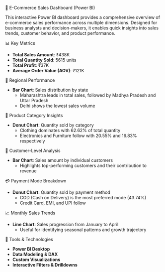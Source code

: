  🛒 E-Commerce Sales Dashboard (Power BI)

This interactive Power BI dashboard provides a comprehensive overview of e-commerce sales performance across multiple dimensions. Designed for business analysts and decision-makers, it enables quick insights into sales trends, customer behavior, and product performance.

 📊 Key Metrics
- **Total Sales Amount**: ₹438K  
- **Total Quantity Sold**: 5615 units  
- **Total Profit**: ₹37K  
- **Average Order Value (AOV)**: ₹121K  

📍 Regional Performance
- **Bar Chart**: Sales distribution by state  
  - Maharashtra leads in total sales, followed by Madhya Pradesh and Uttar Pradesh  
  - Delhi shows the lowest sales volume  

 🧺 Product Category Insights
- **Donut Chart**: Quantity sold by category  
  - Clothing dominates with 62.62% of total quantity  
  - Electronics and Furniture follow with 20.55% and 16.83% respectively  

 👥 Customer-Level Analysis
- **Bar Chart**: Sales amount by individual customers  
  - Highlights top-performing customers and their contribution to revenue  

💳 Payment Mode Breakdown
- **Donut Chart**: Quantity sold by payment method  
  - COD (Cash on Delivery) is the most preferred mode (43.74%)  
  - Credit Card, EMI, and UPI follow  

📈 Monthly Sales Trends
- **Line Chart**: Sales progression from January to April  
  - Useful for identifying seasonal patterns and growth trajectory  


🔧 Tools & Technologies
- **Power BI Desktop**
- **Data Modeling & DAX**
- **Custom Visualizations**
- **Interactive Filters & Drilldowns**


